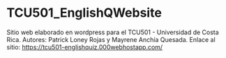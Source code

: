 # TCU501_EnglishQWebsite
Sitio web elaborado en wordpress para el TCU501 - Universidad de Costa Rica.
Autores: Patrick Loney Rojas y Mayrene Anchía Quesada.
Enlace al sitio: https://tcu501-englishquiz.000webhostapp.com/
